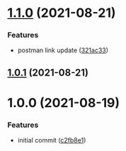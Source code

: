 # [1.1.0](https://github.com/Basis-Theory/docs/compare/v1.0.1...v1.1.0) (2021-08-21)


### Features

* postman link update ([321ac33](https://github.com/Basis-Theory/docs/commit/321ac33e890bc878c7b47f9a1656cd3eda3e3829))

## [1.0.1](https://github.com/Basis-Theory/docs/compare/v1.0.0...v1.0.1) (2021-08-21)

# 1.0.0 (2021-08-19)


### Features

* initial commit ([c2fb8e1](https://github.com/Basis-Theory/docs/commit/c2fb8e1c75ba247f0be9916d78d08c4d03c5bce9))
